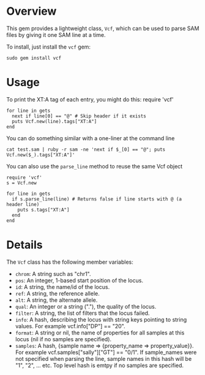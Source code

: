 Overview
============

This gem provides a lightweight class, `Vcf`, which can be used to parse SAM files by giving it one SAM line at a time.

To install, just install the `vcf` gem:

    sudo gem install vcf

Usage
=====

To print the XT:A tag of each entry, you might do this:
    require 'vcf'

    for line in gets
      next if line[0] == "@" # Skip header if it exists
      puts Vcf.new(line).tags["XT:A"]
    end

You can do something similar with a one-liner at the command line

    cat test.sam | ruby -r sam -ne 'next if $_[0] == "@"; puts Vcf.new($_).tags["XT:A"]' 

You can also use the `parse_line` method to reuse the same Vcf object

    require 'vcf'
    s = Vcf.new

    for line in gets
      if s.parse_line(line) # Returns false if line starts with @ (a header line)
        puts s.tags["XT:A"]
      end
    end


Details
=======
The `Vcf` class has the following member variables:

* `chrom`: A string such as "chr1".
* `pos`: An integer, 1-based start position of the locus.
* `id`: A string, the name/id of the locus.
* `ref`: A string, the reference allele.
* `alt`: A string, the alternate allele.
* `qual`: An integer or a string ("."), the quality of the locus.
* `filter`: A string, the list of filters that the locus failed.
* `info`: A hash, describing the locus with string keys pointing to string values. For example vcf.info["DP"] == "20".
* `format`: A string or nil, the name of properties for all samples at this locus (nil if no samples are specified).
* `samples`: A hash, {sample name => {property_name => property_value}}. For example vcf.samples["sally"]["GT"] == "0/1". If sample_names were not specified when parsing the line, sample names in this hash will be "1", "2", ... etc. Top level hash is emtpy if no samples are specified.
